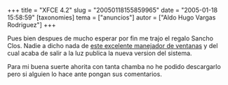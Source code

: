 +++
title = "XFCE 4.2"
slug = "20050118155859965"
date = "2005-01-18 15:58:59"
[taxonomies]
tema = ["anuncios"]
autor = ["Aldo Hugo Vargas Rodriguez"]
+++

Pues bien despues de mucho esperar por fin me trajo el regalo Sancho
Clos. Nadie a dicho nada de [este excelente manejador de
ventanas](http://www.xfce.org) y del cual acaba de salir a la luz
publica la nueva version del sistema.

Para mi buena suerte ahorita con tanta chamba no he podido descargarlo
pero si alguien lo hace ante pongan sus comentarios.

